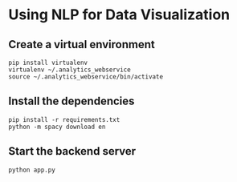 # Using NLP for Data Visualization

## Create a virtual environment
```
pip install virtualenv
virtualenv ~/.analytics_webservice
source ~/.analytics_webservice/bin/activate
```

## Install the dependencies
```
pip install -r requirements.txt
python -m spacy download en
```

## Start the backend server
```
python app.py
```

